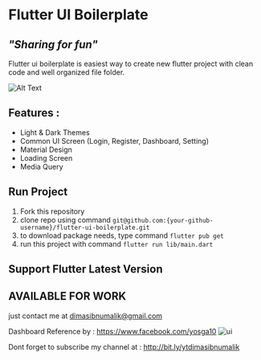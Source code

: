 # Flutter UI Boilerplate
## _"Sharing for fun"_

Flutter ui boilerplate is easiest way to create new flutter project with clean code and well organized file folder.

![Alt Text](https://media.giphy.com/media/L4Tv7PGXjfp8G51N7N/giphy.gif)

## Features : 
- Light & Dark Themes
- Common UI Screen (Login, Register, Dashboard, Setting)
- Material Design
- Loading Screen
- Media Query

## Run Project
1. Fork this repository
2. clone repo using command `git@github.com:{your-github-username}/flutter-ui-boilerplate.git`
3. to download package needs, type command `flutter pub get`
4. run this project with command `flutter run lib/main.dart`
## Support Flutter Latest Version

## AVAILABLE FOR WORK
just contact me at dimasibnumalik@gmail.com 

Dashboard Reference by : https://www.facebook.com/yosga10
![ui](https://user-images.githubusercontent.com/49100522/117755405-5779ff80-b246-11eb-8053-1fd4d3038ecf.jpg)

Dont forget to subscribe my channel at : 
http://bit.ly/ytdimasibnumalik
